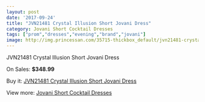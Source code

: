 ```yaml
---
layout: post
date: '2017-09-24'
title: "JVN21481 Crystal Illusion Short Jovani Dress"
category: Jovani Short Cocktail Dresses
tags: ["prom","dresses","evening","brand","jovani"]
image: http://img.princessan.com/35715-thickbox_default/jvn21481-crystal-illusion-short-jovani-dress.jpg
---
```

JVN21481 Crystal Illusion Short Jovani Dress

On Sales: **$348.99**
<a href="https://www.princessan.com/en/16686-jvn21481-crystal-illusion-short-jovani-dress.html"><amp-img layout="responsive" width="600" height="600" src="//img.princessan.com/35715-thickbox_default/jvn21481-crystal-illusion-short-jovani-dress.jpg" alt="JVN21481 Crystal Illusion Short Jovani Dress 0" /></a>
<a href="https://www.princessan.com/en/16686-jvn21481-crystal-illusion-short-jovani-dress.html"><amp-img layout="responsive" width="600" height="600" src="//img.princessan.com/35716-thickbox_default/jvn21481-crystal-illusion-short-jovani-dress.jpg" alt="JVN21481 Crystal Illusion Short Jovani Dress 1" /></a>

Buy it: [JVN21481 Crystal Illusion Short Jovani Dress](https://www.princessan.com/en/16686-jvn21481-crystal-illusion-short-jovani-dress.html "JVN21481 Crystal Illusion Short Jovani Dress")

View more: [Jovani Short Cocktail Dresses](https://www.princessan.com/en/139- "Jovani Short Cocktail Dresses")
